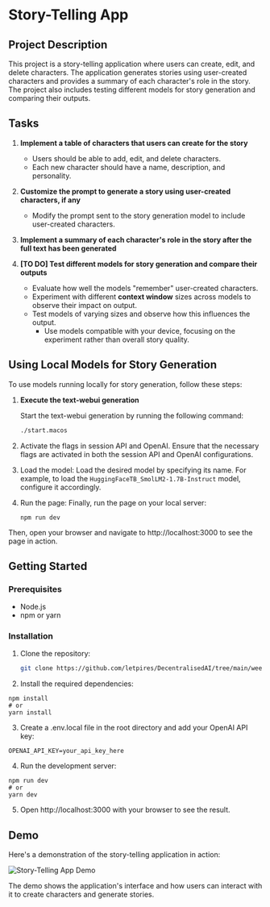 # Story-Telling App

## Project Description

This project is a story-telling application where users can create, edit, and delete characters. The application generates stories using user-created characters and provides a summary of each character's role in the story. The project also includes testing different models for story generation and comparing their outputs.

## Tasks


1. **Implement a table of characters that users can create for the story**
   - Users should be able to add, edit, and delete characters.
   - Each new character should have a name, description, and personality.

2. **Customize the prompt to generate a story using user-created characters, if any**
   - Modify the prompt sent to the story generation model to include user-created characters.

3. **Implement a summary of each character's role in the story after the full text has been generated**
4. **[TO DO] Test different models for story generation and compare their outputs**
   - Evaluate how well the models "remember" user-created characters.
   - Experiment with different **context window** sizes across models to observe their impact on output.
   - Test models of varying sizes and observe how this influences the output.
     - Use models compatible with your device, focusing on the experiment rather than overall story quality.


## Using Local Models for Story Generation

To use models running locally for story generation, follow these steps:

1. **Execute the text-webui generation**

   Start the text-webui generation by running the following command:
   ```sh
   ./start.macos

2. Activate the flags in session API and OpenAI. Ensure that the necessary flags are activated in both the session API and OpenAI configurations.

3. Load the model: Load the desired model by specifying its name. For example, to load the `HuggingFaceTB_SmolLM2-1.7B-Instruct` model, configure it accordingly.

4. Run the page: Finally, run the page on your local server:

   ```npm run dev```

Then, open your browser and navigate to http://localhost:3000 to see the page in action.



## Getting Started

### Prerequisites

- Node.js
- npm or yarn

### Installation

1. Clone the repository:
   ```sh
   git clone https://github.com/letpires/DecentralisedAI/tree/main/week3

2. Install the required dependencies:

```
npm install
# or
yarn install
```

3. Create a .env.local file in the root directory and add your OpenAI API key:

```
OPENAI_API_KEY=your_api_key_here
```

4. Run the development server:
```
npm run dev
# or
yarn dev
```

5. Open http://localhost:3000 with your browser to see the result.

## Demo

Here's a demonstration of the story-telling application in action:

![Story-Telling App Demo](test.gif)

The demo shows the application's interface and how users can interact with it to create characters and generate stories.